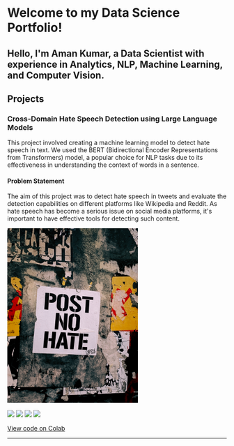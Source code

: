 # Welcome to my Data Science Portfolio!

Hello, I'm Aman Kumar, a Data Scientist with experience in Analytics, NLP, Machine Learning, and Computer Vision.
---
## Projects

### Cross-Domain Hate Speech Detection using Large Language Models

This project involved creating a machine learning model to detect hate speech in text. We used the BERT (Bidirectional Encoder Representations from Transformers) model, a popular choice for NLP tasks due to its effectiveness in understanding the context of words in a sentence.

#### Problem Statement

The aim of this project was to detect hate speech in tweets and evaluate the detection capabilities on different platforms like Wikipedia and Reddit. As hate speech has become a serious issue on social media platforms, it's important to have effective tools for detecting such content.


<img src="images/hatespeech.jpg?raw=true" width="300" />

[![](https://img.shields.io/badge/Python-white?logo=Python)](#) [![](https://img.shields.io/badge/Jupyter-white?logo=Jupyter)](#) [![](https://img.shields.io/badge/PyTorch-white?logo=pytorch)](#) [![](https://img.shields.io/badge/HuggingFace_Transformers-white?logo=huggingface)](#)

[View code on Colab](https://colab.research.google.com/drive/1L2SPsmgDTo7ApWNrjHnoD8YSwIuQg43K?usp=sharing)

---

<!-- Add more projects in a similar manner -->

